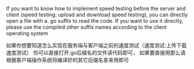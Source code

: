 If you want to know how to implement speed testing before the server and client (speed testing: upload and download speed testing), 
you can directly open a file with a. go suffix to read the code. If you want to use it directly, 
please use the compiled other suffix names according to the client operating system


如果你想要知道怎么实现在服务端与客户端之前的速度测试（速度测试:上传下载速度测试）
你可以直接打开.go后缀名的文件读代码即可，
如果要直接用那么请根据客户端操作系统将编译好的其它后缀名拿来用即可

